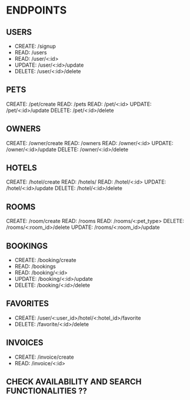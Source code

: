 # ENDPOINTS

## USERS

- CREATE: /signup
- READ: /users
- READ: /user/<:id>
- UPDATE: /user/<:id>/update
- DELETE: /user/<:id>/delete

## PETS

CREATE: /pet/create
READ: /pets
READ: /pet/<:id>
UPDATE: /pet/<:id>/update
DELETE: /pet/<:id>/delete

## OWNERS

CREATE: /owner/create
READ: /owners
READ: /owner/<:id>
UPDATE: /owner/<:id>/update
DELETE: /owner/<:id>/delete

## HOTELS

CREATE: /hotel/create
READ: /hotels/
READ: /hotel/<:id>
UPDATE: /hotel/<:id>/update
DELETE: /hotel/<:id>/delete

## ROOMS

CREATE: /room/create
READ: /rooms
READ: /rooms/<:pet_type>
DELETE: /rooms/<:room_id>/delete
UPDATE: /rooms/<:room_id>/update

<!-- not sure about keeping update room if we can do it from hotel -->

## BOOKINGS

- CREATE: /booking/create
- READ: /bookings
- READ: /booking/<:id>
- UPDATE: /booking/<:id>/update
- DELETE: /booking/<:id>/delete

## FAVORITES

- CREATE: /user/<:user_id>/hotel/<:hotel_id>/favorite
- DELETE: /favorite/<:id>/delete

## INVOICES

- CREATE: /invoice/create
- READ: /invoice/<:id>

## CHECK AVAILABILITY AND SEARCH FUNCTIONALITIES ??
